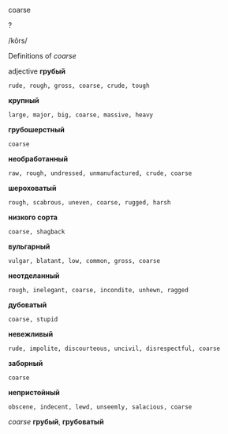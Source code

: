 coarse

?

/kôrs/

Definitions of _coarse_

adjective
**грубый**

    rude, rough, gross, coarse, crude, tough
**крупный**

    large, major, big, coarse, massive, heavy
**грубошерстный**

    coarse
**необработанный**

    raw, rough, undressed, unmanufactured, crude, coarse
**шероховатый**

    rough, scabrous, uneven, coarse, rugged, harsh
**низкого сорта**

    coarse, shagback
**вульгарный**

    vulgar, blatant, low, common, gross, coarse
**неотделанный**

    rough, inelegant, coarse, incondite, unhewn, ragged
**дубоватый**

    coarse, stupid
**невежливый**

    rude, impolite, discourteous, uncivil, disrespectful, coarse
**заборный**

    coarse
**непристойный**

    obscene, indecent, lewd, unseemly, salacious, coarse

_coarse_
**грубый**, **грубоватый**